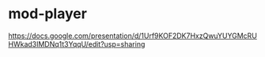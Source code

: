 # mod-player
https://docs.google.com/presentation/d/1Urf9KOF2DK7HxzQwuYUYGMcRUHWkad3IMDNq1t3YqqU/edit?usp=sharing
